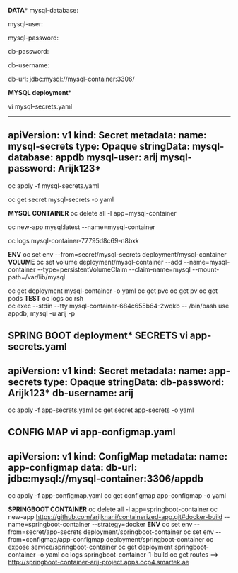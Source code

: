 
********DATA*********
mysql-database: 

mysql-user:

mysql-password:

db-password: 

db-username: 

db-url: jdbc:mysql://mysql-container:3306/


********MYSQL deployment*********

vi mysql-secrets.yaml

----------------
apiVersion: v1
kind: Secret
metadata:
  name: mysql-secrets
type: Opaque
stringData:
  mysql-database: appdb
  mysql-user: arij
  mysql-password: Arijk123*
-----------------

oc apply -f mysql-secrets.yaml

oc get secret mysql-secrets -o yaml

**MYSQL CONTAINER**
oc delete all -l app=mysql-container

oc new-app mysql:latest --name=mysql-container 

oc logs mysql-container-77795d8c69-n8bxk


**ENV**
oc set env --from=secret/mysql-secrets  deployment/mysql-container
**VOLUME**
oc set volume deployment/mysql-container --add --name=mysql-container --type=persistentVolumeClaim --claim-name=mysql --mount-path=/var/lib/mysql

oc get deployment mysql-container -o yaml
oc get pvc 
oc get pv 
oc get pods 
**TEST**
oc logs
oc rsh  
oc exec --stdin --tty mysql-container-684c655b64-2wqkb -- /bin/bash
use appdb;
mysql -u arij -p


********SPRING BOOT deployment*********
**SECRETS**
vi app-secrets.yaml
------------------
apiVersion: v1
kind: Secret
metadata:
  name: app-secrets
type: Opaque
stringData:
  db-password: Arijk123*
  db-username: arij
------------------
oc apply -f app-secrets.yaml
oc get secret app-secrets -o yaml

**CONFIG MAP**
vi app-configmap.yaml
------------------
apiVersion: v1
kind: ConfigMap
metadata:
  name: app-configmap
data:
  db-url: jdbc:mysql://mysql-container:3306/appdb
------------------
oc apply -f app-configmap.yaml
oc get configmap app-configmap -o yaml


**SPRINGBOOT CONTAINER**
oc delete all -l app=springboot-container
oc new-app https://github.com/arijknani/containerized-app.git#docker-build --name=springboot-container --strategy=docker
**ENV**
oc set env --from=secret/app-secrets  deployment/springboot-container
oc set env --from=configmap/app-configmap  deployment/springboot-container
oc expose service/springboot-container
oc get deployment springboot-container -o yaml
oc logs springboot-container-1-build
oc get routes ==>  http://springboot-container-arij-project.apps.ocp4.smartek.ae






